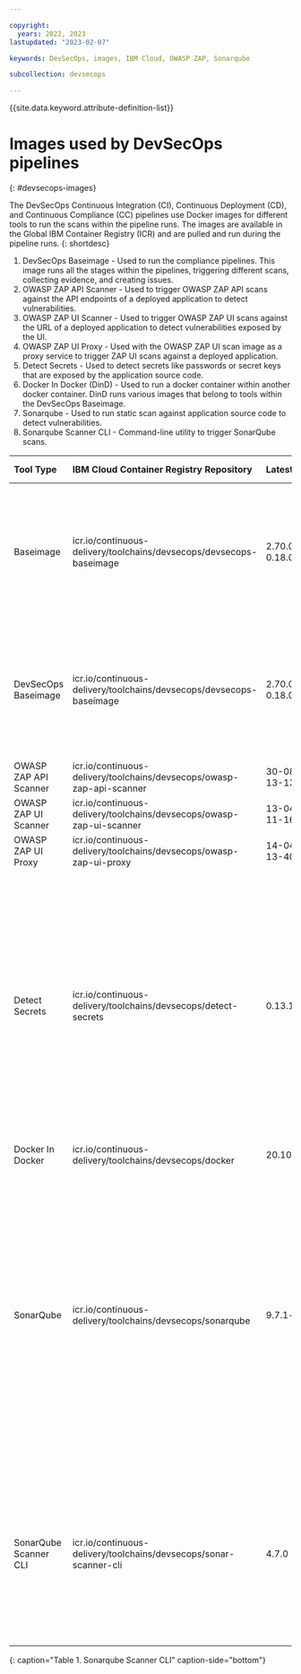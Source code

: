 ```yaml
---

copyright:
  years: 2022, 2023
lastupdated: "2023-02-07"

keywords: DevSecOps, images, IBM Cloud, OWASP ZAP, Sonarqube

subcollection: devsecops

---
```


{{site.data.keyword.attribute-definition-list}}

# Images used by DevSecOps pipelines
{: #devsecops-images}

The DevSecOps Continuous Integration (CI), Continuous Deployment (CD), and Continuous Compliance (CC) pipelines use Docker images for different tools to run the scans within the pipeline runs. The images are available in the Global IBM Container Registry (ICR) and are pulled and run during the pipeline runs.
{: shortdesc}

1. DevSecOps Baseimage - Used to run the compliance pipelines. This image runs all the stages within the pipelines, triggering different scans, collecting evidence, and creating issues.
1. OWASP ZAP API Scanner - Used to trigger OWASP ZAP API scans against the API endpoints of a deployed application to detect vulnerabilities.
1. OWASP ZAP UI Scanner - Used to trigger OWASP ZAP UI scans against the URL of a deployed application to detect vulnerabilities exposed by the UI.
1. OWASP ZAP UI Proxy - Used with the OWASP ZAP UI scan image as a proxy service to trigger ZAP UI scans against a deployed application.
1. Detect Secrets - Used to detect secrets like passwords or secret keys that are exposed by the application source code.
1. Docker In Docker (DinD) - Used to run a docker container within another docker container. DinD runs various images that belong to tools within the DevSecOps Baseimage. 
1. Sonarqube - Used to run static scan against application source code to detect vulnerabilities.
1. Sonarqube Scanner CLI - Command-line utility to trigger SonarQube scans.

|Tool Type | IBM Cloud Container Registry Repository | Latest version	| Vulnerability Status | Vulnerability Description |
|:----------|:----------|:----------|:----------|:----------|
|Baseimage| icr.io/continuous-delivery/toolchains/devsecops/devsecops-baseimage| 2.70.0_commons-0.18.0 | Vulnerable | CVE-2022-40304, CVE-2022-40303, CVE-2022-35737, CVE-2021-46848, CVE-2022-3821, CVE-2022-43680 |
|DevSecOps Baseimage| icr.io/continuous-delivery/toolchains/devsecops/devsecops-baseimage| 2.70.0_commons-0.18.0 | Vulnerable | CVE-2021-46848, CVE-2022-40303, CVE-2022-40304, CVE-2022-35737, CVE-2022-43680, CVE-2022-3821 |
|OWASP ZAP API Scanner|icr.io/continuous-delivery/toolchains/devsecops/owasp-zap-api-scanner| 30-08-2022-13-13 | Vulnerable |   |
|OWASP ZAP UI Scanner|icr.io/continuous-delivery/toolchains/devsecops/owasp-zap-ui-scanner| 13-04-2022-11-16 | Vulnerable |  |
|OWASP ZAP UI Proxy|icr.io/continuous-delivery/toolchains/devsecops/owasp-zap-ui-proxy| 14-04-2022-13-40 | Vulnerable |  |
|Detect Secrets|icr.io/continuous-delivery/toolchains/devsecops/detect-secrets| 0.13.1.ibm.55.dss| Vulnerable | CVE-2022-43680, CVE-2022-47629, CVE-2022-40303, CVE-2022-40304, CVE-2022-23521, CVE-2022-24765, CVE-2022-29187, CVE-2022-39253, CVE-2022-39260, CVE-2022-41903, CVE-2022-32221, CVE-2022-43552, |
|Docker In Docker|icr.io/continuous-delivery/toolchains/devsecops/docker| 20.10.21-dind  | Vulnerable | CVE-2022-42898 |
|SonarQube|icr.io/continuous-delivery/toolchains/devsecops/sonarqube| 9.7.1-community  | Vulnerable | CVE-2022-21540, CVE-2022-21541, CVE-2022-21549, CVE-2022-21619, CVE-2022-21624, CVE-2022-21626, CVE-2022-21628, CVE-2022-25647, CVE-2022-34169, CVE-2022-39399, CVE-2023-21835, CVE-2023-21843, CVE-2021-46848 |
|SonarQube Scanner CLI|icr.io/continuous-delivery/toolchains/devsecops/sonar-scanner-cli | 4.7.0 | Vulnerable | CVE-2021-46848, CVE-2022-43551, CVE-2022-43552, CVE-2022-23521, CVE-2022-41903, CVE-2023-21835, CVE-2023-21843, CVE-2022-45061 |
{: caption="Table 1. Sonarqube Scanner CLI" caption-side="bottom"}
